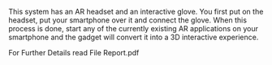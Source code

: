 This system has an AR headset and an interactive glove. You first put on the headset, put your smartphone over it and connect the glove. When this process is done, start any of the currently existing AR applications on your smartphone and the gadget will convert it into a 3D interactive experience.

For Further Details read File Report.pdf
